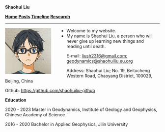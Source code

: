 **Shaohui Liu**

**[Home](index.html)    [Posts](posts.html)    [Timeline](timeline.html)    [Research](research.html)**

---

<img src="index.assets/avatar.jpg" alt="avatar" style="zoom:50%;float:left;margin-right:100px"/> 

- Welcome to my website.
- My name is Shaohui Liu, a person who will never give up learning new things and reading until death.





E-mail: liush2316@gmail.com; geodynamics@shaohuiliu.eu.org

Address: Shaohui Liu; No. 19, Beitucheng Western Road, Chaoyang District, 100029, Beijing, China

Github: https://github.com/shaohuiliu-github



**Education**

2020 - 2023	Master in Geodynamics, Institute of Geology and Geophysics, Chinese Academy of Science

2016 - 2020	Bachelor in Applied Geophysics, Jilin University

